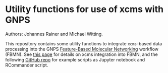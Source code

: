 # Utility functions for use of xcms with GNPS

Authors: Johannes Rainer and Michael Witting.

This repository contains some utility functions to integrate `xcms`-based data
  processing into the GNPS [Feature-Based Molecular Networking](https://ccms-ucsd.github.io/GNPSDocumentation/featurebasedmolecularnetworking/) workflow (FBMN). See [this page](https://ccms-ucsd.github.io/GNPSDocumentation/featurebasedmolecularnetworking-with-xcms3) for details on xcms integration into FBMN, and the following [GitHub repo](https://github.com/DorresteinLaboratory/XCMS3_FeatureBasedMN) for example scripts as Jupyter notebook and RCommander script.

